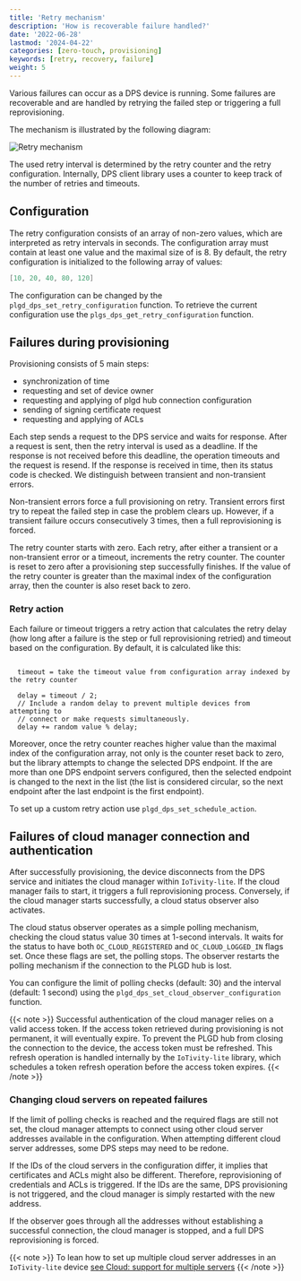 ```yaml
---
title: 'Retry mechanism'
description: 'How is recoverable failure handled?'
date: '2022-06-28'
lastmod: '2024-04-22'
categories: [zero-touch, provisioning]
keywords: [retry, recovery, failure]
weight: 5
---
```


Various failures can occur as a DPS device is running. Some failures are recoverable and are handled by retrying the failed step or triggering a full reprovisioning.

The mechanism is illustrated by the following diagram:

![Retry mechanism](/docs/services/device-provisioning-service/static/retry-mechanism.drawio.svg)

The used retry interval is determined by the retry counter and the retry configuration. Internally, DPS client library uses a counter to keep track of the number of retries and timeouts.

## Configuration

The retry configuration consists of an array of non-zero values, which are interpreted as retry intervals in seconds. The configuration array must contain at least one value and the maximal size of is 8. By default, the retry configuration is initialized to the following array of values:

```C
[10, 20, 40, 80, 120]
```

The configuration can be changed by the `plgd_dps_set_retry_configuration` function. To retrieve the current configuration use the `plgs_dps_get_retry_configuration` function.

## Failures during provisioning

Provisioning consists of 5 main steps:

* synchronization of time
* requesting and set of device owner
* requesting and applying of plgd hub connection configuration
* sending of signing certificate request
* requesting and applying of ACLs

Each step sends a request to the DPS service and waits for response. After a request is sent, then the retry interval is used as a deadline. If the response is not received before this deadline, the operation timeouts and the request is resend. If the response is received in time, then its status code is checked. We distinguish between transient and non-transient errors.

Non-transient errors force a full provisioning on retry. Transient errors first try to repeat the failed step in case the problem clears up. However, if a transient failure occurs consecutively 3 times, then a full reprovisioning is forced.

The retry counter starts with zero. Each retry, after either a transient or a non-transient error or a timeout, increments the retry counter. The counter is reset to zero after a provisioning step successfully finishes. If the value of the retry counter is greater than the maximal index of the configuration array, then the counter is also reset back to zero.

### Retry action

Each failure or timeout triggers a retry action that calculates the retry delay (how long after a failure is the step or full reprovisioning retried) and timeout based on the configuration. By default, it is calculated like this:

```pseudocode

  timeout = take the timeout value from configuration array indexed by the retry counter

  delay = timeout / 2;
  // Include a random delay to prevent multiple devices from attempting to
  // connect or make requests simultaneously.
  delay += random value % delay;

```

Moreover, once the retry counter reaches higher value than the maximal index of the configuration array, not only is the counter reset back to zero, but the library attempts to change the selected DPS endpoint. If the are more than one DPS endpoint servers configured, then the selected endpoint is changed to the next in the list (the list is considered circular, so the next endpoint after the last endpoint is the first endpoint).

To set up a custom retry action use `plgd_dps_set_schedule_action`.

## Failures of cloud manager connection and authentication

After successfully provisioning, the device disconnects from the DPS service and initiates the cloud manager within `IoTivity-lite`. If the cloud manager fails to start, it triggers a full reprovisioning process. Conversely, if the cloud manager starts successfully, a cloud status observer also activates.

The cloud status observer operates as a simple polling mechanism, checking the cloud status value 30 times at 1-second intervals. It waits for the status to have both `OC_CLOUD_REGISTERED` and `OC_CLOUD_LOGGED_IN` flags set. Once these flags are set, the polling stops. The observer restarts the polling mechanism if the connection to the PLGD hub is lost.

You can configure the limit of polling checks (default: 30) and the interval (default: 1 second) using the `plgd_dps_set_cloud_observer_configuration` function.

{{< note >}}
Successful authentication of the cloud manager relies on a valid access token. If the access token retrieved during provisioning is not permanent, it will eventually expire. To prevent the PLGD hub from closing the connection to the device, the access token must be refreshed. This refresh operation is handled internally by the `IoTivity-lite` library, which schedules a token refresh operation before the access token expires.
{{< /note >}}

### Changing cloud servers on repeated failures

If the limit of polling checks is reached and the required flags are still not set, the cloud manager attempts to connect using other cloud server addresses available in the configuration. When attempting different cloud server addresses, some DPS steps may need to be redone.

If the IDs of the cloud servers in the configuration differ, it implies that certificates and ACLs might also be different. Therefore, reprovisioning of credentials and ACLs is triggered. If the IDs are the same, DPS provisioning is not triggered, and the cloud manager is simply restarted with the new address.

If the observer goes through all the addresses without establishing a successful connection, the cloud manager is stopped, and a full DPS reprovisioning is forced.

{{< note >}}
To lean how to set up multiple cloud server addresses in an `IoTivity-lite` device [see Cloud: support for multiple servers](https://github.com/iotivity/iotivity-lite/wiki/Cloud:-support-for-multiple-servers)
{{< /note >}}
